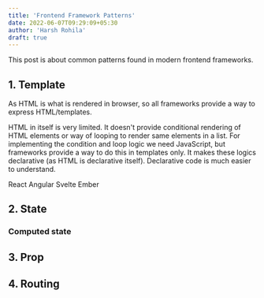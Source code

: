 ```yaml
---
title: 'Frontend Framework Patterns'
date: 2022-06-07T09:29:09+05:30
author: 'Harsh Rohila'
draft: true
---
```


This post is about common patterns found in modern frontend frameworks.

## 1. Template

As HTML is what is rendered in browser, so all frameworks provide a way to express HTML/templates.

HTML in itself is very limited. It doesn't provide conditional rendering of HTML elements or way of looping to render same elements in a list. For implementing the condition and loop logic we need JavaScript, but frameworks provide a way to do this in templates only. It makes these logics declarative (as HTML is declarative itself). Declarative code is much easier to understand.

React Angular Svelte Ember

## 2. State

### Computed state

## 3. Prop

## 4. Routing
